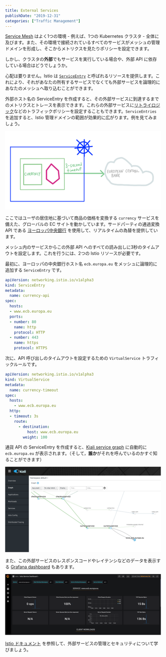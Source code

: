 ```yaml
---
title: External Services
publishDate: "2019-12-31"
categories: ["Traffic Management"]
---
```


[Service Mesh](https://istio.io/docs/concepts/what-is-istio/#what-is-a-service-mesh) はよく1つの環境 - 例えば、1つの Kubernetes クラスタ - 全体に及びます。また、その環境で接続されているすべてのサービスがメッシュの管理ドメインを形成し、そこからメトリクスを見たりポリシーを設定できます。

しかし、クラスタの**外部**でもサービスを実行している場合や、外部 API に依存している場合はどうでしょうか。

心配は要りません。Istio は [`ServiceEntry`](https://istio.io/docs/concepts/traffic-management/#service-entries) と呼ばれるリソースを提供します。これにより、それがあなたの所有するサービスでなくても外部サービスを論理的にあなたのメッシュへ取り込むことができます。

外部ホスト名の ServiceEntry を作成すると、その外部サービスに到達するまでのメトリクスとトレースを表示できます。これらの外部サービスに[リトライロジック](/retry/)などのトラフィックポリシーを設定することもできます。`ServiceEntries` を追加すると、Istio 管理ドメインの範囲が効果的に広がります。例を見てみましょう。

![external currency service](/images/ext-currency.png)

ここではユーザの居住地に基づいて商品の価格を変換する `currency` サービスを備えた、グローバルの EC サイトを動かしています。サードパーティの通過変換 API である [ヨーロッパ中央銀行](https://www.ecb.europa.eu/stats/policy_and_exchange_rates/euro_reference_exchange_rates/html/index.en.html) を使用して、リアルタイムの為替を提供しています。

メッシュ内のサービスからこの外部 API へのすべての読み出しに3秒のタイムアウトを設定します。これを行うには、2つの Istio リソースが必要です。

最初に、ヨーロッパの中央銀行ホスト名 `ecb.europa.eu` をメッシュに論理的に追加する `ServiceEntry` です。

```YAML
apiVersion: networking.istio.io/v1alpha3
kind: ServiceEntry
metadata:
  name: currency-api
spec:
  hosts:
  - www.ecb.europa.eu
  ports:
  - number: 80
    name: http
    protocol: HTTP
  - number: 443
    name: https
    protocol: HTTPS
```

次に、API 呼び出しのタイムアウトを設定するための `VirtualService` トラフィックルールです。

```YAML
apiVersion: networking.istio.io/v1alpha3
kind: VirtualService
metadata:
  name: currency-timeout
spec:
  hosts:
    - www.ecb.europa.eu
  http:
  - timeout: 3s
    route:
      - destination:
          host: www.ecb.europa.eu
        weight: 100
```

通貨 API の ServiceEntry を作成すると、[Kiali service graph](https://istio.io/docs/tasks/telemetry/kiali/) に自動的に `ecb.europa.eu` が表示されます。（そして，**誰か**がそれを呼んでいるのかすぐ知ることができます）

![service graph](/images/ext-servicegraph.png)

また、この外部サービスのレスポンスコードやレイテンシなどのデータを表示する [Grafana dashboard](https://istio.io/docs/tasks/telemetry/metrics/using-istio-dashboard/) もあります。

![grafana](/images/ext-grafana.png)

[Istio ドキュメント](https://istio.io/docs/tasks/traffic-management/egress/egress-control/#manage-traffic-to-external-services) を参照して、外部サービスの管理とセキュリティについて学びましょう。
